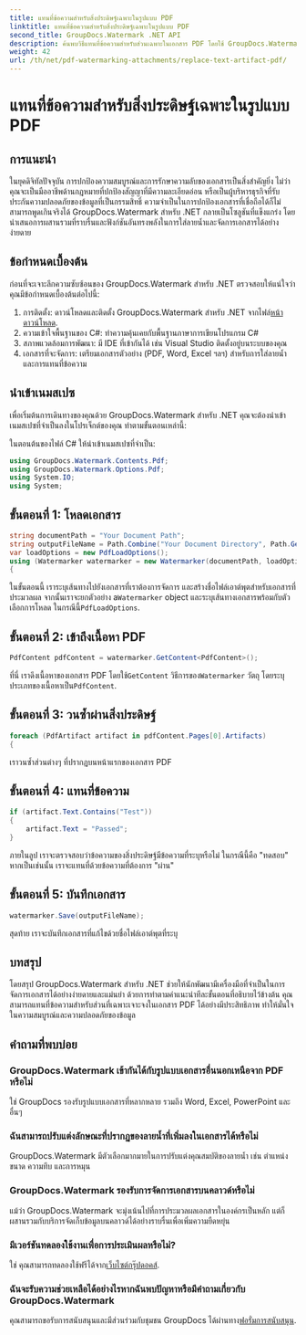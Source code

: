 ```yaml
---
title: แทนที่ข้อความสำหรับสิ่งประดิษฐ์เฉพาะในรูปแบบ PDF
linktitle: แทนที่ข้อความสำหรับสิ่งประดิษฐ์เฉพาะในรูปแบบ PDF
second_title: GroupDocs.Watermark .NET API
description: ค้นพบวิธีแทนที่ข้อความสำหรับส่วนเฉพาะในเอกสาร PDF โดยใช้ GroupDocs.Watermark สำหรับ .NET เพิ่มความปลอดภัยและความสมบูรณ์ของเอกสารได้อย่างง่ายดาย
weight: 42
url: /th/net/pdf-watermarking-attachments/replace-text-artifact-pdf/
---
```


# แทนที่ข้อความสำหรับสิ่งประดิษฐ์เฉพาะในรูปแบบ PDF

## การแนะนำ
ในยุคดิจิทัลปัจจุบัน การปกป้องความสมบูรณ์และการรักษาความลับของเอกสารเป็นสิ่งสำคัญยิ่ง ไม่ว่าคุณจะเป็นมืออาชีพด้านกฎหมายที่ปกป้องสัญญาที่มีความละเอียดอ่อน หรือเป็นผู้บริหารธุรกิจที่รับประกันความปลอดภัยของข้อมูลที่เป็นกรรมสิทธิ์ ความจำเป็นในการปกป้องเอกสารที่เชื่อถือได้ก็ไม่สามารถพูดเกินจริงได้ GroupDocs.Watermark สำหรับ .NET กลายเป็นโซลูชันที่แข็งแกร่ง โดยนำเสนอการผสานรวมที่ราบรื่นและฟังก์ชันอันทรงพลังในการใส่ลายน้ำและจัดการเอกสารได้อย่างง่ายดาย
## ข้อกำหนดเบื้องต้น
ก่อนที่จะเจาะลึกความซับซ้อนของ GroupDocs.Watermark สำหรับ .NET ตรวจสอบให้แน่ใจว่าคุณมีข้อกำหนดเบื้องต้นต่อไปนี้:
1. การติดตั้ง: ดาวน์โหลดและติดตั้ง GroupDocs.Watermark สำหรับ .NET จากไฟล์[หน้าดาวน์โหลด](https://releases.groupdocs.com/Watermark/net/).
2. ความเข้าใจพื้นฐานของ C#: ทำความคุ้นเคยกับพื้นฐานภาษาการเขียนโปรแกรม C#
3. สภาพแวดล้อมการพัฒนา: มี IDE ที่เข้ากันได้ เช่น Visual Studio ติดตั้งอยู่บนระบบของคุณ
4. เอกสารที่จะจัดการ: เตรียมเอกสารตัวอย่าง (PDF, Word, Excel ฯลฯ) สำหรับการใส่ลายน้ำและการแทนที่ข้อความ

## นำเข้าเนมสเปซ
เพื่อเริ่มต้นการเดินทางของคุณด้วย GroupDocs.Watermark สำหรับ .NET คุณจะต้องนำเข้าเนมสเปซที่จำเป็นลงในโปรเจ็กต์ของคุณ ทำตามขั้นตอนเหล่านี้:

ในตอนต้นของไฟล์ C# ให้นำเข้าเนมสเปซที่จำเป็น:
```csharp
using GroupDocs.Watermark.Contents.Pdf;
using GroupDocs.Watermark.Options.Pdf;
using System.IO;
using System;
```
## ขั้นตอนที่ 1: โหลดเอกสาร
```csharp
string documentPath = "Your Document Path";
string outputFileName = Path.Combine("Your Document Directory", Path.GetFileName(documentPath));
var loadOptions = new PdfLoadOptions();
using (Watermarker watermarker = new Watermarker(documentPath, loadOptions))
{
```
 ในขั้นตอนนี้ เราระบุเส้นทางไปยังเอกสารที่เราต้องการจัดการ และสร้างชื่อไฟล์เอาต์พุตสำหรับเอกสารที่ประมวลผล จากนั้นเราจะยกตัวอย่าง a`Watermarker` object และระบุเส้นทางเอกสารพร้อมกับตัวเลือกการโหลด ในกรณีนี้`PdfLoadOptions`.
## ขั้นตอนที่ 2: เข้าถึงเนื้อหา PDF
```csharp
PdfContent pdfContent = watermarker.GetContent<PdfContent>();
```
 ที่นี่ เราดึงเนื้อหาของเอกสาร PDF โดยใช้`GetContent` วิธีการของ`Watermarker` วัตถุ โดยระบุประเภทของเนื้อหาเป็น`PdfContent`.
## ขั้นตอนที่ 3: วนซ้ำผ่านสิ่งประดิษฐ์
```csharp
foreach (PdfArtifact artifact in pdfContent.Pages[0].Artifacts)
{
```
เราวนซ้ำส่วนต่างๆ ที่ปรากฏบนหน้าแรกของเอกสาร PDF
## ขั้นตอนที่ 4: แทนที่ข้อความ
```csharp
if (artifact.Text.Contains("Test"))
{
    artifact.Text = "Passed";
}
```
ภายในลูป เราจะตรวจสอบว่าข้อความของสิ่งประดิษฐ์มีข้อความที่ระบุหรือไม่ ในกรณีนี้คือ "ทดสอบ" หากเป็นเช่นนั้น เราจะแทนที่ด้วยข้อความที่ต้องการ "ผ่าน"
## ขั้นตอนที่ 5: บันทึกเอกสาร
```csharp
watermarker.Save(outputFileName);
```
สุดท้าย เราจะบันทึกเอกสารที่แก้ไขด้วยชื่อไฟล์เอาต์พุตที่ระบุ

## บทสรุป
โดยสรุป GroupDocs.Watermark สำหรับ .NET ช่วยให้นักพัฒนามีเครื่องมือที่จำเป็นในการจัดการเอกสารได้อย่างง่ายดายและแม่นยำ ด้วยการทำตามคำแนะนำทีละขั้นตอนที่อธิบายไว้ข้างต้น คุณสามารถแทนที่ข้อความสำหรับส่วนที่เฉพาะเจาะจงในเอกสาร PDF ได้อย่างมีประสิทธิภาพ ทำให้มั่นใจในความสมบูรณ์และความปลอดภัยของข้อมูล
## คำถามที่พบบ่อย
### GroupDocs.Watermark เข้ากันได้กับรูปแบบเอกสารอื่นนอกเหนือจาก PDF หรือไม่
ใช่ GroupDocs รองรับรูปแบบเอกสารที่หลากหลาย รวมถึง Word, Excel, PowerPoint และอื่นๆ
### ฉันสามารถปรับแต่งลักษณะที่ปรากฏของลายน้ำที่เพิ่มลงในเอกสารได้หรือไม่
GroupDocs.Watermark มีตัวเลือกมากมายในการปรับแต่งคุณสมบัติของลายน้ำ เช่น ตำแหน่ง ขนาด ความทึบ และการหมุน
### GroupDocs.Watermark รองรับการจัดการเอกสารบนคลาวด์หรือไม่
แม้ว่า GroupDocs.Watermark จะมุ่งเน้นไปที่การประมวลผลเอกสารในองค์กรเป็นหลัก แต่ก็ผสานรวมกับบริการจัดเก็บข้อมูลบนคลาวด์ได้อย่างราบรื่นเพื่อเพิ่มความยืดหยุ่น
### มีเวอร์ชันทดลองใช้งานเพื่อการประเมินผลหรือไม่?
 ใช่ คุณสามารถทดลองใช้ฟรีได้จาก[เว็บไซต์กรุ๊ปดอคส์](https://releases.groupdocs.com/).
### ฉันจะรับความช่วยเหลือได้อย่างไรหากฉันพบปัญหาหรือมีคำถามเกี่ยวกับ GroupDocs.Watermark
 คุณสามารถขอรับการสนับสนุนและมีส่วนร่วมกับชุมชน GroupDocs ได้ผ่านทาง[ฟอรั่มการสนับสนุน](https://forum.groupdocs.com/c/watermark/19).